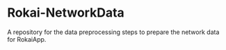 # Rokai-NetworkData
A repository for the data preprocessing steps to prepare the network data for RokaiApp.
